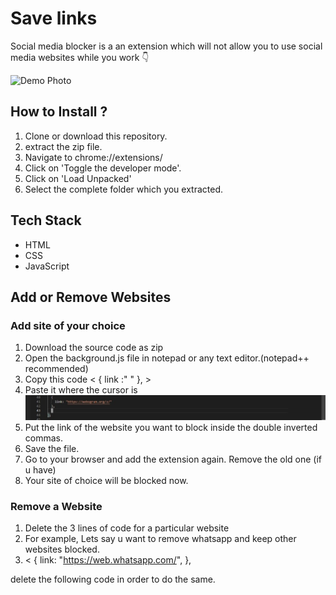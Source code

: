 # Save links

Social media blocker is a an extension which will not allow you to use social media websites while you work 👇

![Demo Photo](./assets/banner.jpg)

## How to Install ?

1. Clone or download this repository.
2. extract the zip file.
3. Navigate to chrome://extensions/
4. Click on 'Toggle the developer mode'.
5. Click on 'Load Unpacked'
6. Select the complete folder which you extracted.

## Tech Stack

- HTML
- CSS
- JavaScript

## Add or Remove Websites

### Add site of your choice

1. Download the source code as zip
2. Open the background.js file in notepad or any text editor.(notepad++ recommended)
3. Copy this code < {
    link :" "
},  >
4. Paste it where the cursor is
![Demo Photo](./assets/tutorial.jpeg)
5. Put the link of the website you want to block inside the double inverted commas.
6. Save the file.
7. Go to your browser and add the extension again. Remove the old one (if u have)
8. Your site of choice will be blocked now.

### Remove a Website

1. Delete the 3 lines of code for a particular website 
2. For example, Lets say u want to remove whatsapp and keep other websites blocked.
3. < 
 { 
    link: "https://web.whatsapp.com/",
   },
   
 delete the following code in order to do the same.
 
